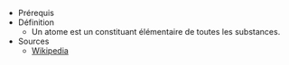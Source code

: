 - Prérequis
- Définition
	- Un atome est un constituant élémentaire de toutes les substances.
- Sources
	- [Wikipedia](https://fr.wikipedia.org/wiki/Atome)